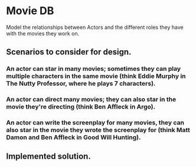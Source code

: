 # Movie DB

Model the relationships between Actors and the different roles they have with the movies they work on.

## Scenarios to consider for design.

### An actor can star in many movies; sometimes they can play multiple characters in the same movie (think Eddie Murphy in The Nutty Professor, where he plays 7 characters).
### An actor can direct many movies; they can also star in the movie they're directing (think Ben Affleck in Argo).
### An actor can write the screenplay for many movies, they can also star in the movie they wrote the screenplay for (think Matt Damon and Ben Affleck in Good Will Hunting).

## Implemented solution.
